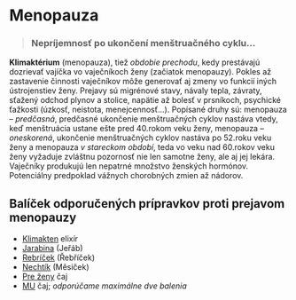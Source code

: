 Menopauza
=========


> ### Nepríjemnosť po ukončení menštruačného cyklu…
> 
> 

**Klimaktérium** (menopauza), tiež *obdobie prechodu*, kedy prestávajú dozrievať
vajíčka vo vaječníkoch ženy (začiatok menopauzy). Pokles až zastavenie činnosti
vaječníkov môže generovať aj zmeny vo funkcií iných ústrojenstiev ženy. Prejavy
sú migrénové stavy, návaly tepla, závraty, sťažený odchod plynov a stolice,
napätie až bolesť v prsníkoch, psychické ťažkosti (úzkosť, neistota,
menejcennosť...).   Popísané druhy sú: menopauza – *predčasná*, predčasné
ukončenie menštruačných cyklov nastáva vtedy, keď menštruácia ustane ešte pred
40.rokom veku ženy, menopauza – *oneskorená*, ukončenie menštruačných cyklov
nastáva po 52.roku veku ženy a menopauza *v stareckom období*, teda vo veku nad
60.rokov veku ženy vyžaduje zvláštnu pozornosť nie len samotne ženy, ale aj jej
lekára. Vaječníky produkujú len nepatrné množstvo ženských hormónov. Potenciálny
predpoklad vážnych chorobných zmien až nádorov.

Balíček odporučených prípravkov proti prejavom menopauzy
--------------------------------------------------------

* [Klimakten](/sip/elixiry/klimakten) elixír
* [Jarabina](/sip/tinktury/jarabina) (Jeřáb)
* [Rebríček](/sip/tinktury/rebricek) (Řebříček)
* [Nechtík](/sip/tinktury/nechtik) (Měsiček)
* [Pre ženy](/sip/caje/pre-zeny) čaj
* [MU](/sip/caje/mu) čaj; *odporúčame maximálne dve balenia*
